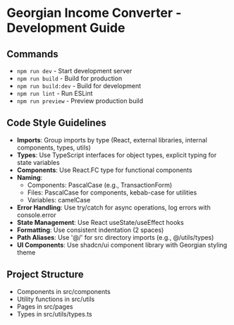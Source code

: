 # Georgian Income Converter - Development Guide

## Commands
- `npm run dev` - Start development server
- `npm run build` - Build for production
- `npm run build:dev` - Build for development
- `npm run lint` - Run ESLint
- `npm run preview` - Preview production build

## Code Style Guidelines
- **Imports**: Group imports by type (React, external libraries, internal components, types, utils)
- **Types**: Use TypeScript interfaces for object types, explicit typing for state variables
- **Components**: Use React.FC<Props> type for functional components
- **Naming**: 
  - Components: PascalCase (e.g., TransactionForm)
  - Files: PascalCase for components, kebab-case for utilities
  - Variables: camelCase
- **Error Handling**: Use try/catch for async operations, log errors with console.error
- **State Management**: Use React useState/useEffect hooks
- **Formatting**: Use consistent indentation (2 spaces)
- **Path Aliases**: Use '@/' for src directory imports (e.g., @/utils/types)
- **UI Components**: Use shadcn/ui component library with Georgian styling theme

## Project Structure
- Components in src/components
- Utility functions in src/utils
- Pages in src/pages
- Types in src/utils/types.ts